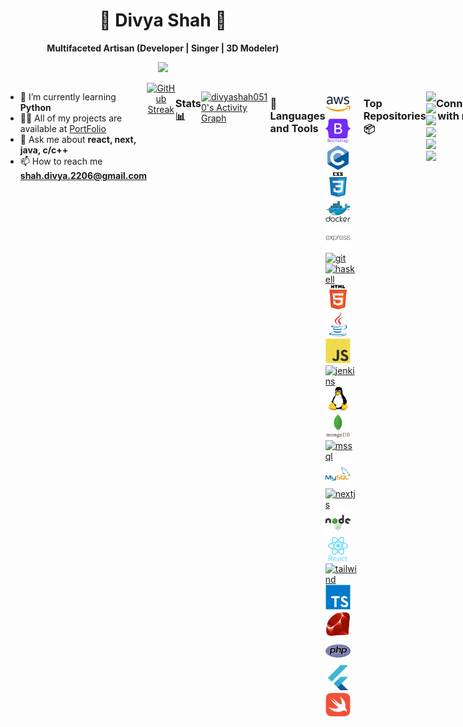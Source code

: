 <h1 align="center">🚀 Divya Shah 🚀</h1>
<p align="center">
  <strong>Multifaceted Artisan (Developer | Singer | 3D Modeler)</strong>
</p>
<p align="center">
  <img src="https://readme-typing-svg.herokuapp.com?font=Fira+Code&pause=1000&color=7FFF00&width=435&lines=Frontend+Developer;React%2FNext.js+Enthusiast;Java+%7C+Python+%7C+C%2FC%2B%2B;Flutter+%7C+3D+Modeling+%7C+Music;Passionate+About+Coding!">
</p>
 <div style="display: flex; justify-content: space-between;">
  
-  🌱 I’m currently learning **Python**
- 👨‍💻 All of my projects are available at [PortFolio](https://divya-shah.vercel.app/)
- 💬 Ask me about **react, next, java, c/c++**
- 📫 How to reach me **shah.divya.2206@gmail.com**

<div align="center">
  <a href="https://git.io/streak-stats"><img src="https://github-readme-streak-stats-osif.vercel.app?user=divyashah0510&theme=chartreuse-dark&hide_border=true&mode=weekly" alt="GitHub Streak" /></a>
</div>


<hr>
<h3 align="left">Stats 📊</h3>
<p align="center">
<!--   <picture>
  <source
    srcset="https://github-readme-stats.vercel.app/api?username=divyashah0510&show_icons=true&theme=chartreuse-dark&hide_border=true&border_radius=10"
    media="(prefers-color-scheme: dark)"
  />
  <source
    srcset="https://github-readme-stats.vercel.app/api?username=divyashah0510&show_icons=true&hide_border=true&border_radius=10"
  />
  <img src="https://github-readme-stats.vercel.app/api?username=divyashah0510&show_icons=true&hide_border=true&border_radius=10" />
</picture> -->
<!--   <a href="https://github.com/divyashah0510/github-readme-stats">
    <img height="150em"  src="http://github-profile-summary-cards.vercel.app/api/cards/profile-details?username=divyashah0510&theme=chartreuse_dark" />
  </a> -->
  
  <a width="80%" href="https://github.com/divyashah0510/github-readme-activity-graph"><img alt="divyashah0510's Activity Graph" src="https://github-readme-activity-graph.vercel.app/graph/?username=divyashah0510&bg_color=000000&color=00aeff&line=7fff00&point=00aeff&hide_border=true&border_radius=50" /></a>
</p>

<hr>

### 🧰 Languages and Tools

<p align="left"> 
    <a href="https://aws.amazon.com" target="_blank" rel="noreferrer"> 
        <img src="https://raw.githubusercontent.com/devicons/devicon/master/icons/amazonwebservices/amazonwebservices-original-wordmark.svg" alt="aws" width="40" height="40" style="padding-right:10px;"/> 
    </a> 
    <a href="https://getbootstrap.com" target="_blank" rel="noreferrer"> 
        <img src="https://raw.githubusercontent.com/devicons/devicon/master/icons/bootstrap/bootstrap-plain-wordmark.svg" alt="bootstrap" width="40" height="40" style="padding-right:10px;"/> 
    </a> 
    <a href="https://www.cprogramming.com/" target="_blank" rel="noreferrer"> 
        <img src="https://raw.githubusercontent.com/devicons/devicon/master/icons/c/c-original.svg" alt="c" width="40" height="40" style="padding-right:10px;"/> 
    </a> 
    <a href="https://www.w3schools.com/css/" target="_blank" rel="noreferrer"> 
        <img src="https://raw.githubusercontent.com/devicons/devicon/master/icons/css3/css3-original-wordmark.svg" alt="css3" width="40" height="40" style="padding-right:10px;"/> 
    </a> 
    <a href="https://www.docker.com/" target="_blank" rel="noreferrer"> 
        <img src="https://raw.githubusercontent.com/devicons/devicon/master/icons/docker/docker-original-wordmark.svg" alt="docker" width="40" height="40" style="padding-right:10px;"/> 
    </a> 
    <a href="https://expressjs.com" target="_blank" rel="noreferrer"> 
        <img src="https://raw.githubusercontent.com/devicons/devicon/master/icons/express/express-original-wordmark.svg" alt="express" width="40" height="40" style="padding-right:10px;"/> 
    </a> 
    <a href="https://git-scm.com/" target="_blank" rel="noreferrer"> 
        <img src="https://www.vectorlogo.zone/logos/git-scm/git-scm-icon.svg" alt="git" width="40" height="40" style="padding-right:10px;"/> 
    </a> 
    <a href="https://www.haskell.org/" target="_blank" rel="noreferrer"> 
        <img src="https://upload.wikimedia.org/wikipedia/commons/1/1c/Haskell-Logo.svg" alt="haskell" width="40" height="40" style="padding-right:10px;"/> 
    </a> 
    <a href="https://www.w3.org/html/" target="_blank" rel="noreferrer"> 
        <img src="https://raw.githubusercontent.com/devicons/devicon/master/icons/html5/html5-original-wordmark.svg" alt="html5" width="40" height="40" style="padding-right:10px;"/> 
    </a> 
    <a href="https://www.java.com" target="_blank" rel="noreferrer"> 
        <img src="https://raw.githubusercontent.com/devicons/devicon/master/icons/java/java-original.svg" alt="java" width="40" height="40" style="padding-right:10px;"/> 
    </a> 
    <a href="https://developer.mozilla.org/en-US/docs/Web/JavaScript" target="_blank" rel="noreferrer"> 
        <img src="https://raw.githubusercontent.com/devicons/devicon/master/icons/javascript/javascript-original.svg" alt="javascript" width="40" height="40" style="padding-right:10px;"/> 
    </a> 
    <a href="https://www.jenkins.io" target="_blank" rel="noreferrer"> 
        <img src="https://www.vectorlogo.zone/logos/jenkins/jenkins-icon.svg" alt="jenkins" width="40" height="40" style="padding-right:10px;"/> 
    </a> 
    <a href="https://www.linux.org/" target="_blank" rel="noreferrer"> 
        <img src="https://raw.githubusercontent.com/devicons/devicon/master/icons/linux/linux-original.svg" alt="linux" width="40" height="40" style="padding-right:10px;"/> 
    </a> 
    <a href="https://www.mongodb.com/" target="_blank" rel="noreferrer"> 
        <img src="https://raw.githubusercontent.com/devicons/devicon/master/icons/mongodb/mongodb-original-wordmark.svg" alt="mongodb" width="40" height="40" style="padding-right:10px;"/> 
    </a> 
    <a href="https://www.microsoft.com/en-us/sql-server" target="_blank" rel="noreferrer"> 
        <img src="https://www.svgrepo.com/show/303229/microsoft-sql-server-logo.svg" alt="mssql" width="40" height="40" style="padding-right:10px;"/> 
    </a> 
    <a href="https://www.mysql.com/" target="_blank" rel="noreferrer"> 
        <img src="https://raw.githubusercontent.com/devicons/devicon/master/icons/mysql/mysql-original-wordmark.svg" alt="mysql" width="40" height="40" style="padding-right:10px;"/> 
    </a> 
    <a href="https://nextjs.org/" target="_blank" rel="noreferrer"> 
        <img src="https://cdn.worldvectorlogo.com/logos/nextjs-2.svg" alt="nextjs" width="40" height="40" style="padding-right:10px;"/> 
    </a> 
    <a href="https://nodejs.org" target="_blank" rel="noreferrer"> 
        <img src="https://raw.githubusercontent.com/devicons/devicon/master/icons/nodejs/nodejs-original-wordmark.svg" alt="nodejs" width="40" height="40" style="padding-right:10px;"/> 
    </a> 
    <a href="https://reactjs.org/" target="_blank" rel="noreferrer"> 
        <img src="https://raw.githubusercontent.com/devicons/devicon/master/icons/react/react-original-wordmark.svg" alt="react" width="40" height="40" style="padding-right:10px;"/> 
    </a> 
    <a href="https://tailwindcss.com/" target="_blank" rel="noreferrer"> 
        <img src="https://www.vectorlogo.zone/logos/tailwindcss/tailwindcss-icon.svg" alt="tailwind" width="40" height="40" style="padding-right:10px;"/> 
    </a> 
    <a href="https://www.typescriptlang.org/" target="_blank" rel="noreferrer"> 
        <img src="https://raw.githubusercontent.com/devicons/devicon/master/icons/typescript/typescript-original.svg" alt="typescript" width="40" height="40" style="padding-right:10px;"/> 
    </a> 
    <a href="https://www.ruby-lang.org/en/" target="_blank" rel="noreferrer"> 
        <img src="https://raw.githubusercontent.com/devicons/devicon/master/icons/ruby/ruby-original.svg" alt="ruby" width="40" height="40" style="padding-right:10px;"/> 
    </a> 
    <a href="https://www.php.net/" target="_blank" rel="noreferrer"> 
        <img src="https://raw.githubusercontent.com/devicons/devicon/master/icons/php/php-original.svg" alt="php" width="40" height="40" style="padding-right:10px;"/> 
    </a> 
    <a href="https://flutter.dev/" target="_blank" rel="noreferrer"> 
        <img src="https://raw.githubusercontent.com/devicons/devicon/master/icons/flutter/flutter-original.svg" alt="flutter" width="40" height="40" style="padding-right:10px;"/> 
    </a> 
    <a href="https://www.apple.com/swift/" target="_blank" rel="noreferrer"> 
        <img src="https://raw.githubusercontent.com/devicons/devicon/master/icons/swift/swift-original.svg" alt="swift" width="40" height="40" style="padding-right:10px;"/> 
    </a> 
</p>

<hr>

### Top Repositories 📦

<p align="center">
    <a href="https://github.com/divyashah0510/starter-app">
        <img src="https://github-readme-stats.vercel.app/api/pin/?username=divyashah0510&repo=starter-app&theme=github_dark" width="400" />
    </a>
    <a href="https://github.com/divyashah0510/DataScienceLabSem6">
        <img src="https://github-readme-stats.vercel.app/api/pin/?username=divyashah0510&repo=DataScienceLabSem6&theme=github_dark" width="400" />
    </a>
    <a href="https://github.com/divyashah0510/crud_app">
        <img src="https://github-readme-stats.vercel.app/api/pin/?username=divyashah0510&repo=crud_app&theme=github_dark" width="400" />
    </a>
    <a href="https://github.com/divyashah0510/game">
        <img src="https://github-readme-stats.vercel.app/api/pin/?username=divyashah0510&repo=game&theme=github_dark" width="400" />
    </a>
    <a href="https://github.com/divyashah0510/society-maintenance">
        <img src="https://github-readme-stats.vercel.app/api/pin/?username=divyashah0510&repo=society-maintenance&theme=github_dark" width="400" />
    </a>
    <a href="https://github.com/divyashah0510/Product-Analyser">
        <img src="https://github-readme-stats.vercel.app/api/pin/?username=divyashah0510&repo=Product-Analyser&theme=github_dark" width="400" />
    </a>
</p>

<hr>
<h3 align="center">Connect with me</h3>
<p align="center">
    <a href="https://twitter.com/@divya_shah22" target="blank"><img align="center" src="https://raw.githubusercontent.com/rahuldkjain/github-profile-readme-generator/master/src/images/icons/Social/twitter.svg" alt="@divya_shah22" height="30" width="40" /></a>
    <a href="https://linkedin.com/in/divya-d-shah" target="blank"><img align="center" src="https://raw.githubusercontent.com/rahuldkjain/github-profile-readme-generator/master/src/images/icons/Social/linked-in-alt.svg" alt="divya-shah22" height="30" width="40" /></a>
    <a href="https://instagram.com/divya_shah2206" target="blank"><img align="center" src="https://raw.githubusercontent.com/rahuldkjain/github-profile-readme-generator/master/src/images/icons/Social/instagram.svg" alt="divya_shah2206" height="30" width="40" /></a>
    <!-- Portfolio link -->
    <a href="https://divya-shah.vercel.app/" target="_blank">
        <img align="center" src="https://github.com/divyashah0510.png" alt="divya_shah2206" height="40" width="40"/>
    </a>
</p>
<div align="center">
  <img src="https://raw.githubusercontent.com/divyashah0510/divyashah0510/output/github-contribution-grid-snake-dark.svg" alt="github-contribution-grid-snake"/>
<!--   <a href="https://github.com/anuraghazra/github-readme-stats">
    <img  src="https://github-readme-stats.vercel.app/api/top-langs/?username=divyashah0510&layout=pie&theme=chartreuse-dark&hide_border=true&border_radius=10" alt="divyashah0510">
  </a> -->
</div>

<p align="center">
  <!-- 
  <img src="https://komarev.com/ghpvc/?username=divyashah0510&label=Profile%20views&theme=chartreuse_dark&color=0e75b6&style=flat" alt="divyashah0510"/>-->
  <img src="https://visitcount.itsvg.in/api?id=divyashah0510&icon=2&color=7fff00)" bgcolor="black" alt=""/>
</p>


